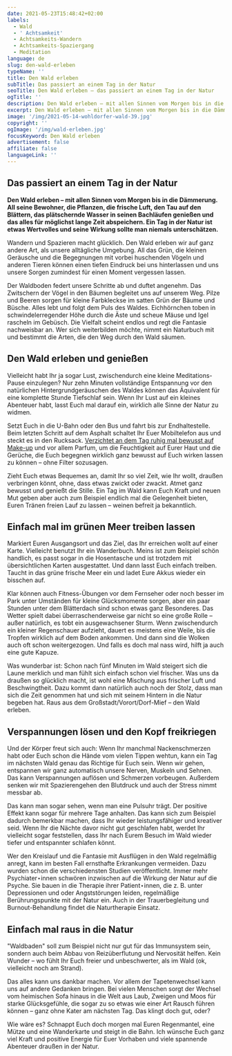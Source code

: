 ```yaml
---
date: 2021-05-23T15:48:42+02:00
labels:
  - Wald
  - ' Achtsamkeit'
  - Achtsamkeits-Wandern
  - Achtsamkeits-Spaziergang
  - Meditation
language: de
slug: den-wald-erleben
typeName: ''
title: Den Wald erleben
subTitle: Das passiert an einem Tag in der Natur
seoTitle: Den Wald erleben – das passiert an einem Tag in der Natur
ogTitle: ''
description: Den Wald erleben – mit allen Sinnen vom Morgen bis in die Dämmerung. All seine Bewohner, die Pflanzen, die frische Luft genießen.
excerpt: Den Wald erleben – mit allen Sinnen vom Morgen bis in die Dämmerung. All seine Bewohner, die Pflanzen, die frische Luft, den Tau auf den Blättern, das plätschernde Wasser in seinen Bachläufen genießen und das alles für möglichst lange Zeit abspeichern.
image: '/img/2021-05-14-wohldorfer-wald-39.jpg'
copyright: ''
ogImage: '/img/wald-erleben.jpg'
focusKeyword: Den Wald erleben
advertisement: false
affiliate: false
languageLink: ''
---
```


## Das passiert an einem Tag in der Natur

**Den Wald erleben – mit allen Sinnen vom Morgen bis in die Dämmerung. All seine Bewohner, die Pflanzen, die frische Luft, den Tau auf den Blättern, das plätschernde Wasser in seinen Bachläufen genießen und das alles für möglichst lange Zeit abspeichern. Ein Tag in der Natur ist etwas Wertvolles und seine Wirkung sollte man niemals unterschätzen.**

Wandern und Spazieren macht glücklich. Den Wald erleben wir auf ganz andere Art, als unsere alltägliche Umgebung. All das Grün, die kleinen Geräusche und die Begegnungen mit vorbei huschenden Vögeln und anderen Tieren können einen tiefen Eindruck bei uns hinterlassen und uns unsere Sorgen zumindest für einen Moment vergessen lassen.

Der Waldboden federt unsere Schritte ab und duftet angenehm. Das Zwitschern der Vögel in den Bäumen begleitet uns auf unserem Weg. Pilze und Beeren sorgen für kleine Farbkleckse im satten Grün der Bäume und Büsche. Alles lebt und folgt dem Puls des Waldes. Eichhörnchen toben in schwindelerregender Höhe durch die Äste und scheue Mäuse und Igel rascheln im Gebüsch. Die Vielfalt scheint endlos und regt die Fantasie nachweisbar an. Wer sich weiterbilden möchte, nimmt ein Naturbuch mit und bestimmt die Arten, die den Weg durch den Wald säumen.

## Den Wald erleben und genießen

Vielleicht habt Ihr ja sogar Lust, zwischendurch eine kleine Meditations-Pause einzulegen? Nur zehn Minuten vollständige Entspannung vor den natürlichen Hintergrundgeräuschen des Waldes können das Äquivalent für eine komplette Stunde Tiefschlaf sein. Wenn Ihr Lust auf ein kleines Abenteuer habt, lasst Euch mal darauf ein, wirklich alle Sinne der Natur zu widmen.

Setzt Euch in die U-Bahn oder den Bus und fahrt bis zur Endhaltestelle. Beim letzten Schritt auf dem Asphalt schaltet Ihr Euer Mobiltelefon aus und steckt es in den Rucksack. [Verzichtet an dem Tag ruhig mal bewusst auf Make-up](/2018/07/make-up-fasten/) und vor allem Parfum, um die Feuchtigkeit auf Eurer Haut und die Gerüche, die Euch begegnen wirklich ganz bewusst auf Euch wirken lassen zu können – ohne Filter sozusagen.

Zieht Euch etwas Bequemes an, damit Ihr so viel Zeit, wie Ihr wollt, draußen verbringen könnt, ohne, dass etwas zwickt oder zwackt. Atmet ganz bewusst und genießt die Stille. Ein Tag im Wald kann Euch Kraft und neuen Mut geben aber auch zum Beispiel endlich mal die Gelegenheit bieten, Euren Tränen freien Lauf zu lassen – weinen befreit ja bekanntlich.

## Einfach mal im grünen Meer treiben lassen

Markiert Euren Ausgangsort und das Ziel, das Ihr erreichen wollt auf einer Karte. Vielleicht benutzt Ihr ein Wanderbuch. Meins ist zum Beispiel schön handlich, es passt sogar in die Hosentasche und ist trotzdem mit übersichtlichen Karten ausgestattet. Und dann lasst Euch einfach treiben. Taucht in das grüne frische Meer ein und ladet Eure Akkus wieder ein bisschen auf.

Klar können auch Fitness-Übungen vor dem Fernseher oder noch besser im Park unter Umständen für kleine Glücksmomente sorgen, aber ein paar Stunden unter dem Blätterdach sind schon etwas ganz Besonderes. Das Wetter spielt dabei überraschenderweise gar nicht so eine große Rolle – außer natürlich, es tobt ein ausgewachsener Sturm. Wenn zwischendurch ein kleiner Regenschauer aufzieht, dauert es meistens eine Weile, bis die Tropfen wirklich auf dem Boden ankommen. Und dann sind die Wolken auch oft schon weitergezogen. Und falls es doch mal nass wird, hilft ja auch eine gute Kapuze.

Was wunderbar ist: Schon nach fünf Minuten im Wald steigert sich die Laune merklich und man fühlt sich einfach schon viel frischer. Was uns da draußen so glücklich macht, ist wohl eine Mischung aus frischer Luft und Beschwingtheit. Dazu kommt dann natürlich auch noch der Stolz, dass man sich die Zeit genommen hat und sich mit seinem Hintern in die Natur begeben hat. Raus aus dem Großstadt/Vorort/Dorf-Mief – den Wald erleben.

## Verspannungen lösen und den Kopf freikriegen

Und der Körper freut sich auch: Wenn Ihr manchmal Nackenschmerzen habt oder Euch schon die Hände vom vielen Tippen wehtun, kann ein Tag im nächsten Wald genau das Richtige für Euch sein. Wenn wir gehen, entspannen wir ganz automatisch unsere Nerven, Muskeln und Sehnen. Das kann Verspannungen auflösen und Schmerzen vorbeugen. Außerdem senken wir mit Spazierengehen den Blutdruck und auch der Stress nimmt messbar ab.

Das kann man sogar sehen, wenn man eine Pulsuhr trägt. Der positive Effekt kann sogar für mehrere Tage anhalten. Das kann sich zum Beispiel dadurch bemerkbar machen, dass Ihr wieder leistungsfähiger und kreativer seid. Wenn Ihr die Nächte davor nicht gut geschlafen habt, werdet Ihr vielleicht sogar feststellen, dass Ihr nach Eurem Besuch im Wald wieder tiefer und entspannter schlafen könnt.

Wer den Kreislauf und die Fantasie mit Ausflügen in den Wald regelmäßig anregt, kann im besten Fall ernsthafte Erkrankungen vermeiden. Dazu wurden schon die verschiedensten Studien veröffentlicht. Immer mehr Psychiater⋆innen schwören inzwischen auf die Wirkung der Natur auf die Psyche. Sie bauen in die Therapie ihrer Patient⋆innen, die z. B. unter Depressionen und oder Angststörungen leiden, regelmäßige Berührungspunkte mit der Natur ein. Auch in der Trauerbegleitung und Burnout-Behandlung findet die Naturtherapie Einsatz.

## Einfach mal raus in die Natur

"Waldbaden" soll zum Beispiel nicht nur gut für das Immunsystem sein, sondern auch beim Abbau von Reizüberflutung und Nervosität helfen. Kein Wunder – wo fühlt Ihr Euch freier und unbeschwerter, als im Wald (ok, vielleicht noch am Strand).

Das alles kann uns dankbar machen. Vor allem der Tapetenwechsel kann uns auf andere Gedanken bringen. Bei vielen Menschen sorgt der Wechsel vom heimischen Sofa hinaus in die Welt aus Laub, Zweigen und Moos für starke Glücksgefühle, die sogar zu so etwas wie einer Art Rausch führen können – ganz ohne Kater am nächsten Tag. Das klingt doch gut, oder?

Wie wäre es? Schnappt Euch doch morgen mal Euren Regenmantel, eine Mütze und eine Wanderkarte und steigt in die Bahn. Ich wünsche Euch ganz viel Kraft und positive Energie für Euer Vorhaben und viele spannende Abenteuer draußen in der Natur.

<Gallery name="wohldorfer-wald" />
